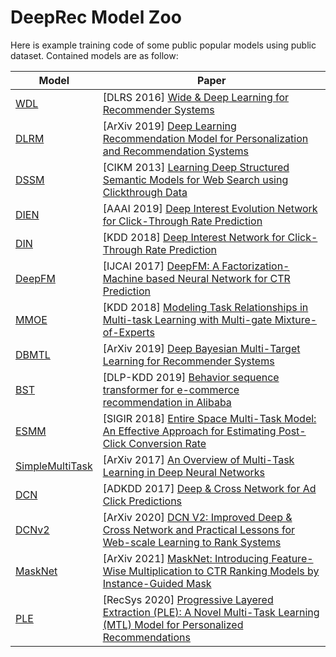 # DeepRec Model Zoo

Here is example training code of some public popular models using public dataset.
Contained models are as follow:

|            Model               |                                                                 Paper                                                                  |
| ------------------------------ | -------------------------------------------------------------------------------------------------------------------------------------- |
| [WDL](wide_and_deep/README.md) | [DLRS 2016] [Wide & Deep Learning for Recommender Systems](https://arxiv.org/pdf/1606.07792.pdf)                                       |
| [DLRM](dlrm/README.md)         | [ArXiv 2019] [Deep Learning Recommendation Model for Personalization and Recommendation Systems](https://arxiv.org/pdf/1906.00091.pdf) |
| [DSSM](dssm/README.md)         | [CIKM 2013] [Learning Deep Structured Semantic Models for Web Search using Clickthrough Data](https://posenhuang.github.io/papers/cikm2013_DSSM_fullversion.pdf)     |
| [DIEN](dien/README.md)         | [AAAI 2019] [Deep Interest Evolution Network for Click-Through Rate Prediction](https://arxiv.org/pdf/1809.03672.pdf)                  |
| [DIN](din/README.md)           | [KDD 2018] [Deep Interest Network for Click-Through Rate Prediction](https://arxiv.org/pdf/1706.06978.pdf)                             |
| [DeepFM](deepfm/README.md)     | [IJCAI 2017] [DeepFM: A Factorization-Machine based Neural Network for CTR Prediction](http://www.ijcai.org/proceedings/2017/0239.pdf) |
| [MMOE](mmoe/README.md)         | [KDD 2018] [Modeling Task Relationships in Multi-task Learning with Multi-gate Mixture-of-Experts](https://dl.acm.org/doi/abs/10.1145/3219819.3220007) |
| [DBMTL](dbmtl/README.md)       | [ArXiv 2019] [Deep Bayesian Multi-Target Learning for Recommender Systems](https://arxiv.org/pdf/1902.09154.pdf)                       |
| [BST](bst/README.md)           | [DLP-KDD 2019] [Behavior sequence transformer for e-commerce recommendation in Alibaba](https://arxiv.org/pdf/1905.06874.pdf)          |
| [ESMM](esmm/README.md)         | [SIGIR 2018] [Entire Space Multi-Task Model: An Effective Approach for Estimating Post-Click Conversion Rate](https://arxiv.org/pdf/1804.07931.pdf) |
| [SimpleMultiTask](simplemultitask/README.md) | [ArXiv 2017] [An Overview of Multi-Task Learning in Deep Neural Networks](https://arxiv.org/pdf/1706.05098.pdf)          |
| [DCN](dcn/README.md)           | [ADKDD 2017] [Deep & Cross Network for Ad Click Predictions](https://arxiv.org/abs/1708.05123)                                         |
| [DCNv2](dcnv2/README.md)       | [ArXiv 2020] [DCN V2: Improved Deep & Cross Network and Practical Lessons for Web-scale Learning to Rank Systems](https://arxiv.org/pdf/2008.13535.pdf) |
| [MaskNet](masknet/README.md)   | [ArXiv 2021] [MaskNet: Introducing Feature-Wise Multiplication to CTR Ranking Models by Instance-Guided Mask](https://arxiv.org/pdf/2102.07619.pdf) |
| [PLE](ple/README.md)           | [RecSys 2020] [Progressive Layered Extraction (PLE): A Novel Multi-Task Learning (MTL) Model for Personalized Recommendations](https://dl.acm.org/doi/10.1145/3383313.3412236)   |
